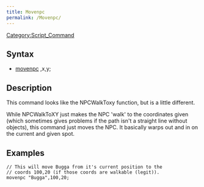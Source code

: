 ```yaml
---
title: Movenpc
permalink: /Movenpc/
---
```


[Category:Script_Command](/Category:Script_Command "wikilink")

Syntax
------

-   [movenpc](/movenpc "wikilink") <NPC name>,x,y;

Description
-----------

This command looks like the NPCWalkToxy function, but is a little different.

While NPCWalkToXY just makes the NPC 'walk' to the coordinates given (which sometimes gives problems if the path isn't a straight line without objects), this command just moves the NPC. It basically warps out and in on the current and given spot.

Examples
--------

`// This will move Bugga from it's current position to the`
`// coords 100,20 (if those coords are walkable (legit)).`
`movenpc "Bugga",100,20;`
